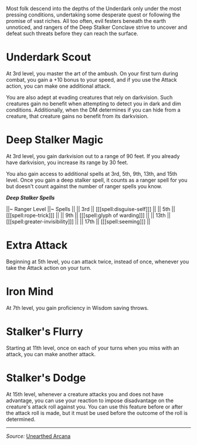 Most folk descend into the depths of the Underdark only under the most pressing conditions, undertaking some desperate quest or following the promise of vast riches. All too often, evil festers beneath the earth unnoticed, and rangers of the Deep Stalker Conclave strive to uncover and defeat such threats before they can reach the surface.

# Underdark Scout

At 3rd level, you master the art of the ambush. On your first turn during combat, you gain a +10 bonus to your speed, and if you use the Attack action, you can make one additional attack.

You are also adept at evading creatures that rely on darkvision. Such creatures gain no benefit when attempting to detect you in dark and dim conditions. Additionally, when the DM determines if you can hide from a creature, that creature gains no benefit from its darkvision.

# Deep Stalker Magic

At 3rd level, you gain darkvision out to a range of 90 feet. If you already have darkvision, you increase its range by 30 feet.

You also gain access to additional spells at 3rd, 5th, 9th, 13th, and 15th level. Once you gain a deep stalker spell, it counts as a ranger spell for you but doesn't count against the number of ranger spells you know.

***Deep Stalker Spells***

||~ Ranger Level ||~ Spells || 
|| 3rd || [[[spell:disguise-self]]] ||
|| 5th || [[[spell:rope-trick]]] ||
|| 9th || [[[spell:glyph of warding]]] ||
|| 13th || [[[spell:greater-invisibility]]] ||
|| 17th || [[[spell:seeming]]] ||

# Extra Attack

Beginning at 5th level, you can attack twice, instead of once, whenever you take the Attack action on your turn.

# Iron Mind

At 7th level, you gain proficiency in Wisdom saving throws.

# Stalker's Flurry

Starting at 11th level, once on each of your turns when you miss with an attack, you can make another attack.

# Stalker's Dodge

At 15th level, whenever a creature attacks you and does not have advantage, you can use your reaction to impose disadvantage on the creature's attack roll against you. You can use this feature before or after the attack roll is made, but it must be used before the outcome of the roll is determined.

----

*Source:* [Unearthed Arcana](http://media.wizards.com/2016/dnd/UA_RevisedRanger.pdf)